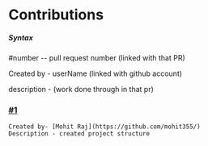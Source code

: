 # Contributions

##### Syntax 
#number  -- pull request number (linked with that PR)

Created by  - userName (linked with github account)

description - (work done through in that pr)



### [#1](https://github.com/jatinverma14/My-Portfolio/pull/1)
    Created by- [Mohit Raj](https://github.com/mohit355/)
    Description - created project structure
